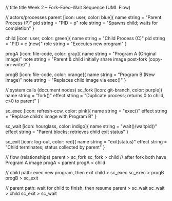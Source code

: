 // title
title Week 2 – Fork–Exec–Wait Sequence (UML Flow)

// actors/processes
parent [icon: user, color: blue]{
  name string = "Parent Process (P)"
  pid string = "PID = p"
  role string = "Spawns child; waits for completion"
}

child [icon: user, color: green]{
  name string = "Child Process (C)"
  pid string = "PID = c (new)"
  role string = "Executes new program"
}

progA [icon: file-code, color: gray]{
  name string = "Program A (Original Image)"
  note string = "Parent & child initially share image post-fork (copy-on-write)"
}

progB [icon: file-code, color: orange]{
  name string = "Program B (New Image)"
  note string = "Replaces child image via exec()"
}

// system calls (document nodes)
sc_fork [icon: git-branch, color: purple]{
  name string = "fork()"
  effect string = "Duplicate process; returns 0 to child, c>0 to parent"
}

sc_exec [icon: refresh-ccw, color: pink]{
  name string = "exec()"
  effect string = "Replace child’s image with Program B"
}

sc_wait [icon: hourglass, color: indigo]{
  name string = "wait()/waitpid()"
  effect string = "Parent blocks; retrieves child exit status"
}

sc_exit [icon: log-out, color: red]{
  name string = "exit(status)"
  effect string = "Child terminates; status collected by parent"
}

// flow (relationships)
parent > sc_fork
sc_fork > child
// after fork both have Program A image
progA < parent
progA < child

// child path: exec new program, then exit
child > sc_exec
sc_exec > progB
progB > sc_exit

// parent path: wait for child to finish, then resume
parent > sc_wait
sc_wait > child
sc_exit > sc_wait

